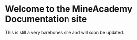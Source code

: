 # Welcome to the MineAcademy Documentation site
This is still a very barebones site and will soon be updated.